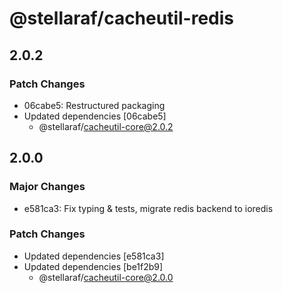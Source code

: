 # @stellaraf/cacheutil-redis

## 2.0.2

### Patch Changes

- 06cabe5: Restructured packaging
- Updated dependencies [06cabe5]
  - @stellaraf/cacheutil-core@2.0.2

## 2.0.0

### Major Changes

- e581ca3: Fix typing & tests, migrate redis backend to ioredis

### Patch Changes

- Updated dependencies [e581ca3]
- Updated dependencies [be1f2b9]
  - @stellaraf/cacheutil-core@2.0.0
